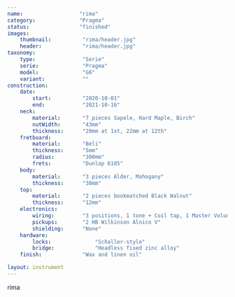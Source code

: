 ```yaml
---
name:                  "rima"
category:              "Pragma"
status:                "finished"
images:
    thumbnail:          "rima/header.jpg"
    header:             "rima/header.jpg"
taxonomy:
    type:               "Serie"
    serie:              "Pragma"
    model:              "G6"
    variant:            ""
construction:
    date:
        start:          "2020-10-01"
        end:            "2021-10-16"
    neck:
        material:       "7 pieces Sapele, Hard Maple, Birch"
        nutWidth:       "43mm"
        thickness:      "20mm at 1st, 22mm at 12th"
    fretboard:
        material:       "Beli"
        thickness:      "5mm"  
        radius:         "300mm"
        frets:          "Dunlop 6105"
    body:
        material:       "3 pieces Alder, Mahogany"
        thickness:      "30mm"
    top:
        material:       "2 pieces bookmatched Black Walnut"
        thickness:      "12mm"
    electronics:
        wiring:         "3 positions, 1 tone + Coil tap, 1 Master Volume, Kill switch"
        pickups:        "2 HB Wilkinson Alnico V"
        shielding:      "None"
    hardware:
        locks:              "Schaller-style"
        bridge:             "Headless fixed zinc alloy"
    finish:             "Wax and linen oil"

layout: instrument        
---
```


rima